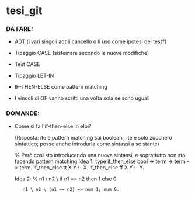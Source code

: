 # tesi_git



### DA FARE:

- ADT (i vari singoli adt li cancello o li uso come ipotesi dei test?)

- Tipaggio CASE (sistemare secondo le nuove modifiche)

- Test CASE

- Tipaggio LET-IN

- IF-THEN-ELSE come pattern matching

- I vincoli di OF vanno scritti una volta sola se sono uguali



### DOMANDE:

- Come si fa l'if-then-else in elpi?
  
  (Risposta: ite è pattern matching sui booleani, ite è solo zucchero sintattico; posso anche introdurla come sintassi a sé stante)

  % Però così sto introducendo una nuova sintassi, e soprattutto non sto facendo pattern matching
  Idea 1:
       type if_then_else bool -> term -> term -> term.
       if_then_else tt X Y :- X.
       if_then_else ff X Y :- Y.

  Idea 2:
         %   n1 \ n2 \ if n1 == n2 then 1 else 0
         
         n1 \ n2 \ (n1 == n2) => num 1; num 0.
